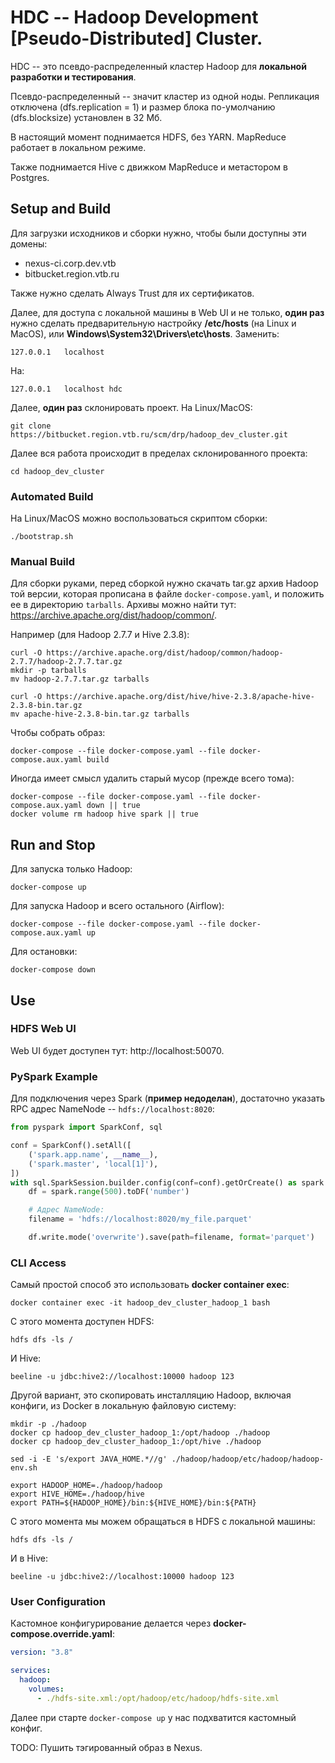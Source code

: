 # HDC -- Hadoop Development [Pseudo-Distributed] Cluster.

HDC -- это псевдо-распределенный кластер Hadoop для
**локальной разработки и тестирования**.

Псевдо-распределенный -- значит кластер из одной ноды.
Репликация отключена (dfs.replication = 1) и размер блока
по-умолчанию (dfs.blocksize) установлен в 32 Мб.

В настоящий момент поднимается HDFS, без YARN.
MapReduce работает в локальном режиме.

Также поднимается Hive с движком MapReduce и метастором в Postgres.


## Setup and Build

Для загрузки исходников и сборки нужно, чтобы были доступны эти домены:
- nexus-ci.corp.dev.vtb
- bitbucket.region.vtb.ru

Также нужно сделать Always Trust для их сертификатов.

Далее, для доступа с локальной машины в Web UI и не только,
**один раз** нужно сделать предварительную настройку
**/etc/hosts** (на Linux и MacOS), или **Windows\System32\Drivers\etc\hosts**.
Заменить:
```text
127.0.0.1   localhost
```

На:
```text
127.0.0.1   localhost hdc
```

Далее, **один раз** склонировать проект. На Linux/MacOS:
```shell
git clone https://bitbucket.region.vtb.ru/scm/drp/hadoop_dev_cluster.git
```

Далее вся работа происходит в пределах склонированного проекта:
```shell
cd hadoop_dev_cluster
```


### Automated Build

На Linux/MacOS можно воспользоваться скриптом сборки:
```shell
./bootstrap.sh
```


### Manual Build

Для сборки руками, перед сборкой нужно скачать tar.gz архив Hadoop той версии,
которая прописана в файле `docker-compose.yaml`,
и положить ее в директорию `tarballs`.
Архивы можно найти тут: https://archive.apache.org/dist/hadoop/common/.

Например (для Hadoop 2.7.7 и Hive 2.3.8):
```shell
curl -O https://archive.apache.org/dist/hadoop/common/hadoop-2.7.7/hadoop-2.7.7.tar.gz
mkdir -p tarballs
mv hadoop-2.7.7.tar.gz tarballs

curl -O https://archive.apache.org/dist/hive/hive-2.3.8/apache-hive-2.3.8-bin.tar.gz
mv apache-hive-2.3.8-bin.tar.gz tarballs
```

Чтобы собрать образ:
```shell
docker-compose --file docker-compose.yaml --file docker-compose.aux.yaml build
```

Иногда имеет смысл удалить старый мусор (прежде всего тома):
```shell
docker-compose --file docker-compose.yaml --file docker-compose.aux.yaml down || true
docker volume rm hadoop hive spark || true
```

## Run and Stop

Для запуска только Hadoop:
```shell
docker-compose up
```

Для запуска Hadoop и всего остального (Airflow):
```shell
docker-compose --file docker-compose.yaml --file docker-compose.aux.yaml up
```

Для остановки:
```shell
docker-compose down
```


## Use

### HDFS Web UI

Web UI будет доступен тут: http://localhost:50070.

### PySpark Example

Для подключения через Spark (**пример недоделан**), достаточно указать RPC
адрес NameNode -- `hdfs://localhost:8020`:
```python
from pyspark import SparkConf, sql

conf = SparkConf().setAll([
    ('spark.app.name', __name__),
    ('spark.master', 'local[1]'),
])
with sql.SparkSession.builder.config(conf=conf).getOrCreate() as spark:
    df = spark.range(500).toDF('number')

    # Адрес NameNode:
    filename = 'hdfs://localhost:8020/my_file.parquet'

    df.write.mode('overwrite').save(path=filename, format='parquet')
```

### CLI Access

Самый простой способ это использовать **docker container exec**:
```shell
docker container exec -it hadoop_dev_cluster_hadoop_1 bash
```

С этого момента доступен HDFS:
```shell
hdfs dfs -ls /
```

И Hive:
```shell
beeline -u jdbc:hive2://localhost:10000 hadoop 123
```

Другой вариант, это скопировать инсталляцию Hadoop, включая конфиги, из
Docker в локальную файловую систему:
```shell
mkdir -p ./hadoop
docker cp hadoop_dev_cluster_hadoop_1:/opt/hadoop ./hadoop 
docker cp hadoop_dev_cluster_hadoop_1:/opt/hive ./hadoop

sed -i -E 's/export JAVA_HOME.*//g' ./hadoop/hadoop/etc/hadoop/hadoop-env.sh

export HADOOP_HOME=./hadoop/hadoop
export HIVE_HOME=./hadoop/hive
export PATH=${HADOOP_HOME}/bin:${HIVE_HOME}/bin:${PATH}
```

С этого момента мы можем обращаться в HDFS с локальной машины:
```shell
hdfs dfs -ls /
```

И в Hive:
```shell
beeline -u jdbc:hive2://localhost:10000 hadoop 123
```

### User Configuration

Кастомное конфигурирование делается через **docker-compose.override.yaml**:
```yaml
version: "3.8"

services:
  hadoop:
    volumes:
      - ./hdfs-site.xml:/opt/hadoop/etc/hadoop/hdfs-site.xml
```

Далее при старте `docker-compose up` у нас подхватится кастомный конфиг.

TODO: Пушить тэгированный образ в Nexus.

